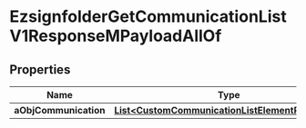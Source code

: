 

# EzsignfolderGetCommunicationListV1ResponseMPayloadAllOf

## Properties

Name | Type | Description | Notes
------------ | ------------- | ------------- | -------------
**aObjCommunication** | [**List&lt;CustomCommunicationListElementResponse&gt;**](CustomCommunicationListElementResponse.md) |  | 




